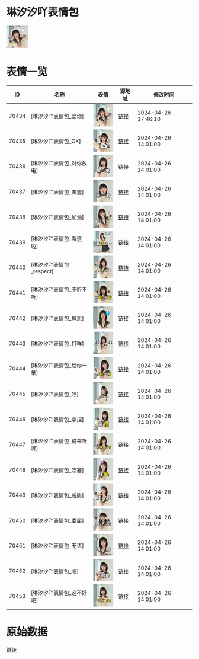# 琳汐汐吖表情包

<img src="./cover.jpg" height="60" alt="cover" />

# 表情一览

|ID|名称|表情|源地址|修改时间|
|----|----|----|----|----|
|70434|[琳汐汐吖表情包_爱你]|<img src="./pic/070434_%5B琳汐汐吖表情包_爱你%5D.png" height="60" alt="爱你"/>|[链接](https://i0.hdslb.com/bfs/garb/903240f1a9db334242e7323d2fc7bab2a3032e98.png)|2024-04-26 17:46:10|
|70435|[琳汐汐吖表情包_OK]|<img src="./pic/070435_%5B琳汐汐吖表情包_OK%5D.png" height="60" alt="OK"/>|[链接](https://i0.hdslb.com/bfs/garb/c2f3e07a3863fac06326734095b611ba6d757ef5.png)|2024-04-26 14:01:00|
|70436|[琳汐汐吖表情包_对你放电]|<img src="./pic/070436_%5B琳汐汐吖表情包_对你放电%5D.png" height="60" alt="对你放电"/>|[链接](https://i0.hdslb.com/bfs/garb/36099eba3a03f2917926295f69a449e8d6ab7a3b.png)|2024-04-26 14:01:00|
|70437|[琳汐汐吖表情包_害羞]|<img src="./pic/070437_%5B琳汐汐吖表情包_害羞%5D.png" height="60" alt="害羞"/>|[链接](https://i0.hdslb.com/bfs/garb/1c5b4d10df96d5a4f051c8dd2490fec6b3a57c92.png)|2024-04-26 14:01:00|
|70438|[琳汐汐吖表情包_加油]|<img src="./pic/070438_%5B琳汐汐吖表情包_加油%5D.png" height="60" alt="加油"/>|[链接](https://i0.hdslb.com/bfs/garb/70582c4e22feea3586e70cd5a273565a20ba6a87.png)|2024-04-26 14:01:00|
|70439|[琳汐汐吖表情包_看这边]|<img src="./pic/070439_%5B琳汐汐吖表情包_看这边%5D.png" height="60" alt="看这边"/>|[链接](https://i0.hdslb.com/bfs/garb/41c47e85757e14e2412df19c9ef2180e44e710c7.png)|2024-04-26 14:01:00|
|70440|[琳汐汐吖表情包_respect]|<img src="./pic/070440_%5B琳汐汐吖表情包_respect%5D.png" height="60" alt="respect"/>|[链接](https://i0.hdslb.com/bfs/garb/4facc40b42c3128ced517981bd903c73ab5e394e.png)|2024-04-26 14:01:00|
|70441|[琳汐汐吖表情包_不听不听]|<img src="./pic/070441_%5B琳汐汐吖表情包_不听不听%5D.png" height="60" alt="不听不听"/>|[链接](https://i0.hdslb.com/bfs/garb/3d769e2f2c86e17aa83001a08d3dfbc6aeb1bd4f.png)|2024-04-26 14:01:00|
|70442|[琳汐汐吖表情包_尴尬]|<img src="./pic/070442_%5B琳汐汐吖表情包_尴尬%5D.png" height="60" alt="尴尬"/>|[链接](https://i0.hdslb.com/bfs/garb/646c06eb4b42f2fa660b39bec596d3cec6e52951.png)|2024-04-26 14:01:00|
|70443|[琳汐汐吖表情包_打咩]|<img src="./pic/070443_%5B琳汐汐吖表情包_打咩%5D.png" height="60" alt="打咩"/>|[链接](https://i0.hdslb.com/bfs/garb/bee8fbcdfb384b089d4fa01a8549140d05b61dcf.png)|2024-04-26 14:01:00|
|70444|[琳汐汐吖表情包_给你一拳]|<img src="./pic/070444_%5B琳汐汐吖表情包_给你一拳%5D.png" height="60" alt="给你一拳"/>|[链接](https://i0.hdslb.com/bfs/garb/f9e282d0f1aecce53282168b59443e538133e9c6.png)|2024-04-26 14:01:00|
|70445|[琳汐汐吖表情包_哼]|<img src="./pic/070445_%5B琳汐汐吖表情包_哼%5D.png" height="60" alt="哼"/>|[链接](https://i0.hdslb.com/bfs/garb/ad412f8e1040ae723e54c3214455e787836f7a7e.png)|2024-04-26 14:01:00|
|70446|[琳汐汐吖表情包_拿捏]|<img src="./pic/070446_%5B琳汐汐吖表情包_拿捏%5D.png" height="60" alt="拿捏"/>|[链接](https://i0.hdslb.com/bfs/garb/5f4206e166bc0aec76c3e9d84073c4790912250a.png)|2024-04-26 14:01:00|
|70447|[琳汐汐吖表情包_说来听听]|<img src="./pic/070447_%5B琳汐汐吖表情包_说来听听%5D.png" height="60" alt="说来听听"/>|[链接](https://i0.hdslb.com/bfs/garb/249316dc5ac8f7f60796ae53d5f556546f417ed5.png)|2024-04-26 14:01:00|
|70448|[琳汐汐吖表情包_哇塞]|<img src="./pic/070448_%5B琳汐汐吖表情包_哇塞%5D.png" height="60" alt="哇塞"/>|[链接](https://i0.hdslb.com/bfs/garb/38b2de54f2f4bdc66d6dcd7caf23e2c9f9815b40.png)|2024-04-26 14:01:00|
|70449|[琳汐汐吖表情包_威胁]|<img src="./pic/070449_%5B琳汐汐吖表情包_威胁%5D.png" height="60" alt="威胁"/>|[链接](https://i0.hdslb.com/bfs/garb/96a729b47fd9950c079c5015ff1b379493188294.png)|2024-04-26 14:01:00|
|70450|[琳汐汐吖表情包_委屈]|<img src="./pic/070450_%5B琳汐汐吖表情包_委屈%5D.png" height="60" alt="委屈"/>|[链接](https://i0.hdslb.com/bfs/garb/5bf3bbf665855f0885b3e0c324c8282c4d8004f1.png)|2024-04-26 14:01:00|
|70451|[琳汐汐吖表情包_无语]|<img src="./pic/070451_%5B琳汐汐吖表情包_无语%5D.png" height="60" alt="无语"/>|[链接](https://i0.hdslb.com/bfs/garb/b054464199fe517e927cc212e959dc08ec1bb16c.png)|2024-04-26 14:01:00|
|70452|[琳汐汐吖表情包_啧]|<img src="./pic/070452_%5B琳汐汐吖表情包_啧%5D.png" height="60" alt="啧"/>|[链接](https://i0.hdslb.com/bfs/garb/30af641d3ff06fd964e530e355fdb92153259bab.png)|2024-04-26 14:01:00|
|70453|[琳汐汐吖表情包_这不好吧]|<img src="./pic/070453_%5B琳汐汐吖表情包_这不好吧%5D.png" height="60" alt="这不好吧"/>|[链接](https://i0.hdslb.com/bfs/garb/9ccac73ed73c10ebb5d0f000efd14a7821e0b2bf.png)|2024-04-26 14:01:00|

# 原始数据

[跳转](./raw.json)

